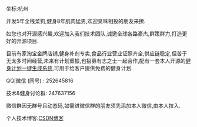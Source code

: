 坐标:杭州

开发5年全栈菜狗,健身8年肌肉猛男,欢迎臭味相投的朋友来撩.

如您也对开源感兴趣,欢迎加入我们技术团队,诚邀全球各路豪杰,群策群力,打造更好的开源项目.

目前有家淘宝金牌店铺,健身补剂专卖,食品行业营业证照齐全,供应链稳定,但苦于无太多时间经营,未来有计划重振,也招募有志之士一起合作,配有一套本人开源的[健身计划一键生成系统](https://gitee.com/easy-es/fit-plan),可用于给客户提供免费的健身计划.

QQ|微信 (同号) : 252645816

技术&健身讨论群: 247637156

微信群因无群号且动态码,如需进微信群的朋友须先添加本人微信,由本人拉入.

个人技术博客:[CSDN博客](https://blog.csdn.net/lovexiaotaozi)
